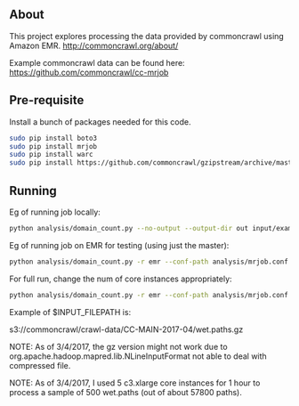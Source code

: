 ## About
This project explores processing the data provided by commoncrawl using Amazon EMR.
http://commoncrawl.org/about/

Example commoncrawl data can be found here: 
https://github.com/commoncrawl/cc-mrjob

## Pre-requisite
Install a bunch of packages needed for this code.

```sh
sudo pip install boto3
sudo pip install mrjob
sudo pip install warc
sudo pip install https://github.com/commoncrawl/gzipstream/archive/master.zip
```

## Running
Eg of running job locally:
```sh
python analysis/domain_count.py --no-output --output-dir out input/example.paths.gz
```

Eg of running job on EMR for testing (using just the master):
```sh
python analysis/domain_count.py -r emr --conf-path analysis/mrjob.conf --num-core-instances=0 --no-output --output-dir $OUTPUT_DIR $INPUT_FILEPATH
```

For full run, change the num of core instances appropriately:
```sh
python analysis/domain_count.py -r emr --conf-path analysis/mrjob.conf --num-core-instances=5 --no-output --output-dir $OUTPUT_DIR $INPUT_FILEPATH
```

Example of $INPUT_FILEPATH is:

s3://commoncrawl/crawl-data/CC-MAIN-2017-04/wet.paths.gz

NOTE: As of 3/4/2017, the gz version might not work due to org.apache.hadoop.mapred.lib.NLineInputFormat not able to deal with compressed file.

NOTE: As of 3/4/2017, I used 5 c3.xlarge core instances for 1 hour to process a sample of 500 wet.paths (out of about 57800 paths).
